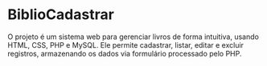 # BiblioCadastrar
O projeto é um sistema web para gerenciar livros de forma intuitiva, usando HTML, CSS, PHP e MySQL. Ele permite cadastrar, listar, editar e excluir registros, armazenando os dados via formulário processado pelo PHP.
